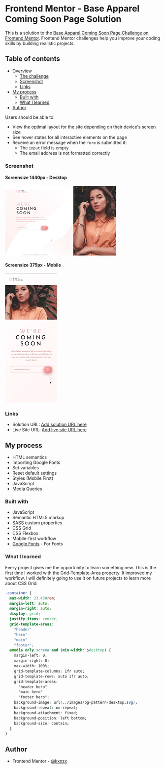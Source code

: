 # Frontend Mentor - Base Apparel Coming Soon Page Solution

This is a solution to the [Base Apparel Coming Soon Page Challenge on Frontend Mentor](https://www.frontendmentor.io/challenges/base-apparel-coming-soon-page-5d46b47f8db8a7063f9331a0). Frontend Mentor challenges help you improve your coding skills by building realistic projects.

## Table of contents

- [Overview](#overview)
  - [The challenge](#the-challenge)
  - [Screenshot](#screenshot)
  - [Links](#links)
- [My process](#my-process)
  - [Built with](#built-with)
  - [What I learned](#what-i-learned)
- [Author](#author)

Users should be able to:

- View the optimal layout for the site depending on their device's screen size
- See hover states for all interactive elements on the page
- Receive an error message when the `form` is submitted if:
  - The `input` field is empty
  - The email address is not formatted correctly

### Screenshot

#### Screensize 1440px - Desktop

![Desktop](images/Desktop.gif)

#### Screensize 375px - Mobile

![Mobile](images/Mobile.gif)

### Links

- Solution URL: [Add solution URL here](https://your-solution-url.com)
- Live Site URL: [Add live site URL here](https://your-live-site-url.com)

## My process

- HTML semantics
- Importing Google Fonts
- Set variables
- Reset default settings
- Styles (Mobile First)
- JavaScript
- Media Queries

### Built with

- JavaScript
- Semantic HTML5 markup
- SASS custom properties
- CSS Grid
- CSS Flexbox
- Mobile-first workflow
- [Google Fonts](https://fonts.google.com/) - For Fonts

### What I learned

Every project gives me the opportunity to learn something new. This is the first time I worked with the Grid-Template-Area property. It improved my workflow. I will definitely going to use it on future projects to learn more about CSS Grid.

```css
.container {
  max-width: 23.438rem;
  margin-left: auto;
  margin-right: auto;
  display: grid;
  justify-items: center;
  grid-template-areas:
    "header"
    "hero"
    "main"
    "footer";
  @media only screen and (min-width: $desktop) {
    margin-left: 0;
    margin-right: 0;
    max-width: 100%;
    grid-template-columns: 1fr auto;
    grid-template-rows: auto 1fr auto;
    grid-template-areas:
      "header hero"
      "main hero"
      "footer hero";
    background-image: url(../images/bg-pattern-desktop.svg);
    background-repeat: no-repeat;
    background-attachment: fixed;
    background-position: left bottom;
    background-size: contain;
  }
}
```

## Author

- Frontend Mentor - [@kxnzx](https://www.frontendmentor.io/profile/kxnzx)
